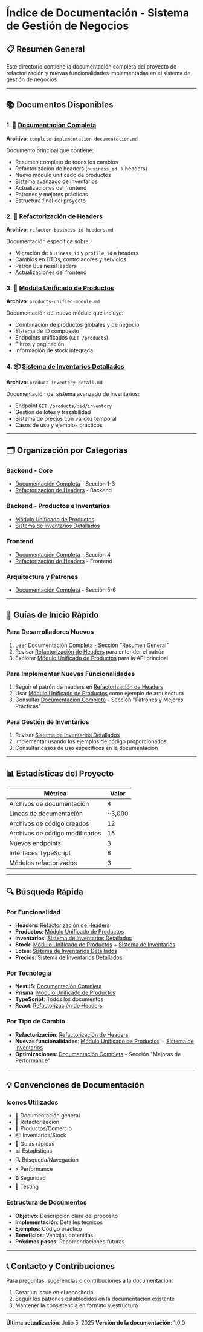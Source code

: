 # Índice de Documentación - Sistema de Gestión de Negocios

## 📋 Resumen General

Este directorio contiene la documentación completa del proyecto de refactorización y nuevas funcionalidades implementadas en el sistema de gestión de negocios.

---

## 📚 Documentos Disponibles

### 1. 📖 [Documentación Completa](./complete-implementation-documentation.md)
**Archivo**: `complete-implementation-documentation.md`

Documento principal que contiene:
- Resumen completo de todos los cambios
- Refactorización de headers (`business_id` → headers)
- Nuevo módulo unificado de productos
- Sistema avanzado de inventarios
- Actualizaciones del frontend
- Patrones y mejores prácticas
- Estructura final del proyecto

### 2. 🔄 [Refactorización de Headers](./refactor-business-id-headers.md)
**Archivo**: `refactor-business-id-headers.md`

Documentación específica sobre:
- Migración de `business_id` y `profile_id` a headers
- Cambios en DTOs, controladores y servicios
- Patrón BusinessHeaders
- Actualizaciones del frontend

### 3. 🏪 [Módulo Unificado de Productos](./products-unified-module.md)
**Archivo**: `products-unified-module.md`

Documentación del nuevo módulo que incluye:
- Combinación de productos globales y de negocio
- Sistema de ID compuesto
- Endpoints unificados (`GET /products`)
- Filtros y paginación
- Información de stock integrada

### 4. 📦 [Sistema de Inventarios Detallados](./product-inventory-detail.md)
**Archivo**: `product-inventory-detail.md`

Documentación del sistema avanzado de inventarios:
- Endpoint `GET /products/:id/inventory`
- Gestión de lotes y trazabilidad
- Sistema de precios con validez temporal
- Casos de uso y ejemplos prácticos

---

## 🗂️ Organización por Categorías

### Backend - Core
- [Documentación Completa](./complete-implementation-documentation.md) - Sección 1-3
- [Refactorización de Headers](./refactor-business-id-headers.md) - Backend

### Backend - Productos e Inventarios
- [Módulo Unificado de Productos](./products-unified-module.md)
- [Sistema de Inventarios Detallados](./product-inventory-detail.md)

### Frontend
- [Documentación Completa](./complete-implementation-documentation.md) - Sección 4
- [Refactorización de Headers](./refactor-business-id-headers.md) - Frontend

### Arquitectura y Patrones
- [Documentación Completa](./complete-implementation-documentation.md) - Sección 5-6

---

## 🚀 Guías de Inicio Rápido

### Para Desarrolladores Nuevos
1. Leer [Documentación Completa](./complete-implementation-documentation.md) - Sección "Resumen General"
2. Revisar [Refactorización de Headers](./refactor-business-id-headers.md) para entender el patrón
3. Explorar [Módulo Unificado de Productos](./products-unified-module.md) para la API principal

### Para Implementar Nuevas Funcionalidades
1. Seguir el patrón de headers en [Refactorización de Headers](./refactor-business-id-headers.md)
2. Usar [Módulo Unificado de Productos](./products-unified-module.md) como ejemplo de arquitectura
3. Consultar [Documentación Completa](./complete-implementation-documentation.md) - Sección "Patrones y Mejores Prácticas"

### Para Gestión de Inventarios
1. Revisar [Sistema de Inventarios Detallados](./product-inventory-detail.md)
2. Implementar usando los ejemplos de código proporcionados
3. Consultar casos de uso específicos en la documentación

---

## 📊 Estadísticas del Proyecto

| Métrica | Valor |
|---------|-------|
| Archivos de documentación | 4 |
| Líneas de documentación | ~3,000 |
| Archivos de código creados | 12 |
| Archivos de código modificados | 15 |
| Nuevos endpoints | 3 |
| Interfaces TypeScript | 8 |
| Módulos refactorizados | 3 |

---

## 🔍 Búsqueda Rápida

### Por Funcionalidad
- **Headers**: [Refactorización de Headers](./refactor-business-id-headers.md)
- **Productos**: [Módulo Unificado de Productos](./products-unified-module.md)
- **Inventarios**: [Sistema de Inventarios Detallados](./product-inventory-detail.md)
- **Stock**: [Módulo Unificado de Productos](./products-unified-module.md) + [Sistema de Inventarios](./product-inventory-detail.md)
- **Lotes**: [Sistema de Inventarios Detallados](./product-inventory-detail.md)
- **Precios**: [Sistema de Inventarios Detallados](./product-inventory-detail.md)

### Por Tecnología
- **NestJS**: [Documentación Completa](./complete-implementation-documentation.md)
- **Prisma**: [Módulo Unificado de Productos](./products-unified-module.md)
- **TypeScript**: Todos los documentos
- **React**: [Refactorización de Headers](./refactor-business-id-headers.md)

### Por Tipo de Cambio
- **Refactorización**: [Refactorización de Headers](./refactor-business-id-headers.md)
- **Nuevas funcionalidades**: [Módulo Unificado de Productos](./products-unified-module.md) + [Sistema de Inventarios](./product-inventory-detail.md)
- **Optimizaciones**: [Documentación Completa](./complete-implementation-documentation.md) - Sección "Mejoras de Performance"

---

## 💡 Convenciones de Documentación

### Iconos Utilizados
- 📖 Documentación general
- 🔄 Refactorización
- 🏪 Productos/Comercio
- 📦 Inventarios/Stock
- 🚀 Guías rápidas
- 📊 Estadísticas
- 🔍 Búsqueda/Navegación
- ⚡ Performance
- 🔒 Seguridad
- 🧪 Testing

### Estructura de Documentos
- **Objetivo**: Descripción clara del propósito
- **Implementación**: Detalles técnicos
- **Ejemplos**: Código práctico
- **Beneficios**: Ventajas obtenidas
- **Próximos pasos**: Recomendaciones futuras

---

## 📞 Contacto y Contribuciones

Para preguntas, sugerencias o contribuciones a la documentación:
1. Crear un issue en el repositorio
2. Seguir los patrones establecidos en la documentación existente
3. Mantener la consistencia en formato y estructura

---

**Última actualización**: Julio 5, 2025
**Versión de la documentación**: 1.0.0
